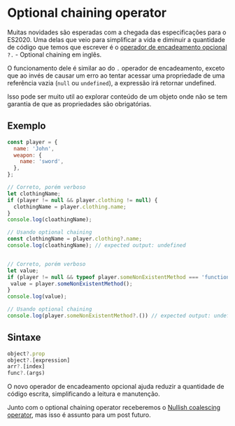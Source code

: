 # Optional chaining operator

Muitas novidades são esperadas com a chegada das especificações para o ES2020. Uma delas que veio para simplificar a vida e diminuir a quantidade de código que temos que escrever é o [operador de encadeamento opcional][Optional chaining operator] `?.` - Optional chaining em inglês.

O funcionamento dele é similar ao do `.` operador de encadeamento, exceto que ao invés de causar um erro ao tentar acessar uma propriedade de uma referência vazia (`null` ou `undefined`), a expressão irá retornar undefined.

Isso pode ser muito util ao explorar conteúdo de um objeto onde não se tem garantia de que as propriedades são obrigatórias.

## Exemplo

```javascript
const player = {
  name: 'John',
  weapon: {
    name: 'sword',
  },
};

// Correto, porém verboso
let clothingName;
if (player != null && player.clothing != null) {
  clothingName = player.clothing.name;
}
console.log(cloathingName);

// Usando optional chaining
const clothingName = player.clothing?.name;
console.log(cloathingName); // expected output: undefined


// Correto, porém verboso
let value;
if (player != null && typeof player.someNonExistentMethod === 'function') {
 value = player.someNonExistentMethod();
}
console.log(value);

// Usando optional chaining
console.log(player.someNonExistentMethod?.()) // expected output: undefined
```

## Sintaxe

```javascript
object?.prop
object?.[expression]
arr?.[index]
func?.(args)
```

O novo operador de encadeamento opcional ajuda reduzir a quantidade de código escrita, simplificando a leitura e manutenção.

Junto com o optional chaining operator receberemos o [Nullish coalescing operator][Nullish coalescing operator], mas isso é assunto para um post futuro.


[Optional chaining operator]: https://developer.mozilla.org/en-US/docs/Web/JavaScript/Reference/Operators/Optional_chaining
[Nullish coalescing operator]: https://developer.mozilla.org/en-US/docs/Web/JavaScript/Reference/Operators/Nullish_Coalescing_Operator
